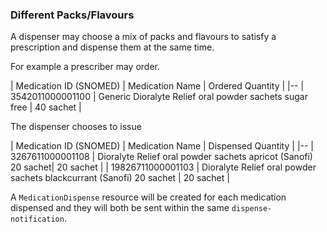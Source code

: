 ### Different Packs/Flavours

A dispenser may choose a mix of packs and flavours to satisfy a prescription and dispense them at the same time.

For example a prescriber may order.

| Medication ID (SNOMED) | Medication Name | Ordered Quantity |
|--
| 3542011000001100 | Generic Dioralyte Relief oral powder sachets sugar free | 40 sachet |

The dispenser chooses to issue 

| Medication ID (SNOMED) | Medication Name | Dispensed Quantity |
|--
| 3267611000001108 | Dioralyte Relief oral powder sachets apricot (Sanofi) 20 sachet| 20 sachet |
| 19826711000001103 | Dioralyte Relief oral powder sachets blackcurrant (Sanofi) 20 sachet | 20 sachet |

A `MedicationDispense` resource will be created for each medication dispensed and they will both be sent within the same `dispense-notification`.